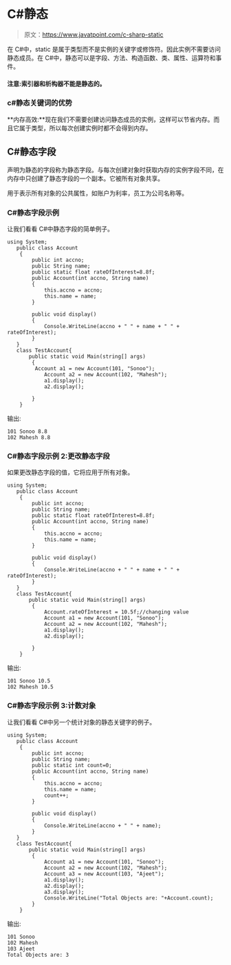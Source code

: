 # C#静态

> 原文：<https://www.javatpoint.com/c-sharp-static>

在 C#中，static 是属于类型而不是实例的关键字或修饰符。因此实例不需要访问静态成员。在 C#中，静态可以是字段、方法、构造函数、类、属性、运算符和事件。

#### 注意:索引器和析构器不能是静态的。

### c#静态关键词的优势

**内存高效:**现在我们不需要创建访问静态成员的实例，这样可以节省内存。而且它属于类型，所以每次创建实例时都不会得到内存。

## C#静态字段

声明为静态的字段称为静态字段。与每次创建对象时获取内存的实例字段不同，在内存中只创建了静态字段的一个副本。它被所有对象共享。

用于表示所有对象的公共属性，如账户为利率，员工为公司名称等。

### C#静态字段示例

让我们看看 C#中静态字段的简单例子。

```
using System;
   public class Account
    {
        public int accno; 
        public String name;
        public static float rateOfInterest=8.8f;
        public Account(int accno, String name)
        {
            this.accno = accno;
            this.name = name;
        }

        public void display()
        {
            Console.WriteLine(accno + " " + name + " " + rateOfInterest);
        }
   }
   class TestAccount{
       public static void Main(string[] args)
        {
	     Account a1 = new Account(101, "Sonoo");
            Account a2 = new Account(102, "Mahesh");
            a1.display();
            a2.display();

        }
    }

```

输出:

```
101 Sonoo 8.8
102 Mahesh 8.8

```

### C#静态字段示例 2:更改静态字段

如果更改静态字段的值，它将应用于所有对象。

```
using System;
   public class Account
    {
        public int accno; 
        public String name;
        public static float rateOfInterest=8.8f;
        public Account(int accno, String name)
        {
            this.accno = accno;
            this.name = name;
        }

        public void display()
        {
            Console.WriteLine(accno + " " + name + " " + rateOfInterest);
        }
   }
   class TestAccount{
       public static void Main(string[] args)
        {
            Account.rateOfInterest = 10.5f;//changing value
            Account a1 = new Account(101, "Sonoo");
            Account a2 = new Account(102, "Mahesh");
            a1.display();
            a2.display();

        }
    }

```

输出:

```
101 Sonoo 10.5
102 Mahesh 10.5

```

### C#静态字段示例 3:计数对象

让我们看看 C#中另一个统计对象的静态关键字的例子。

```
using System;
   public class Account
    {
        public int accno; 
        public String name;
        public static int count=0;
        public Account(int accno, String name)
        {
            this.accno = accno;
            this.name = name;
            count++;
        }

        public void display()
        {
            Console.WriteLine(accno + " " + name);
        }
   }
   class TestAccount{
       public static void Main(string[] args)
        {
            Account a1 = new Account(101, "Sonoo");
            Account a2 = new Account(102, "Mahesh");
            Account a3 = new Account(103, "Ajeet");
            a1.display();
            a2.display();
            a3.display();
            Console.WriteLine("Total Objects are: "+Account.count);
        }
    }

```

输出:

```
101 Sonoo 
102 Mahesh 
103 Ajeet
Total Objects are: 3

```